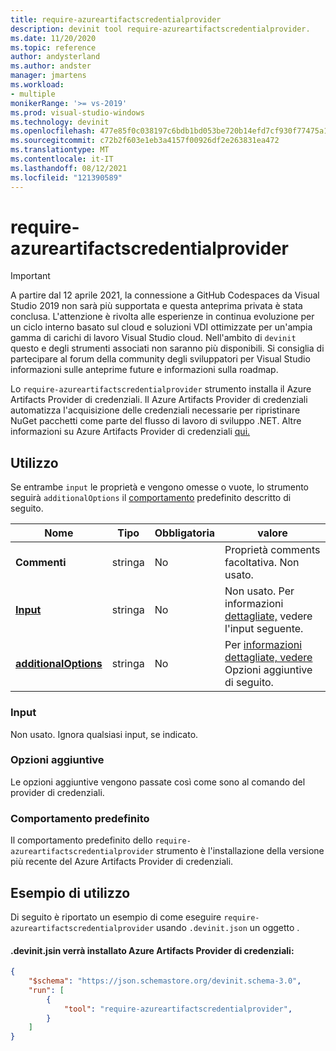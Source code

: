 ```yaml
---
title: require-azureartifactscredentialprovider
description: devinit tool require-azureartifactscredentialprovider.
ms.date: 11/20/2020
ms.topic: reference
author: andysterland
ms.author: andster
manager: jmartens
ms.workload:
- multiple
monikerRange: '>= vs-2019'
ms.prod: visual-studio-windows
ms.technology: devinit
ms.openlocfilehash: 477e85f0c038197c6bdb1bd053be720b14efd7cf930f77475a1ac05d8a11c84a
ms.sourcegitcommit: c72b2f603e1eb3a4157f00926df2e263831ea472
ms.translationtype: MT
ms.contentlocale: it-IT
ms.lasthandoff: 08/12/2021
ms.locfileid: "121390589"
---
```

# <a name="require-azureartifactscredentialprovider"></a>require-azureartifactscredentialprovider

> [!IMPORTANT]
> A partire dal 12 aprile 2021, la connessione a GitHub Codespaces da Visual Studio 2019 non sarà più supportata e questa anteprima privata è stata conclusa. L'attenzione è rivolta alle esperienze in continua evoluzione per un ciclo interno basato sul cloud e soluzioni VDI ottimizzate per un'ampia gamma di carichi di lavoro Visual Studio cloud. Nell'ambito di `devinit` questo e degli strumenti associati non saranno più disponibili. Si consiglia di partecipare al forum della community degli sviluppatori per Visual Studio informazioni sulle anteprime future e informazioni sulla roadmap.

Lo `require-azureartifactscredentialprovider` strumento installa il Azure Artifacts Provider di credenziali. Il Azure Artifacts Provider di credenziali automatizza l'acquisizione delle credenziali necessarie per ripristinare NuGet pacchetti come parte del flusso di lavoro di sviluppo .NET. Altre informazioni su Azure Artifacts Provider di credenziali [qui.](https://github.com/microsoft/artifacts-credprovider/blob/master/README.md)

## <a name="usage"></a>Utilizzo

Se entrambe `input` le proprietà e vengono omesse o vuote, lo strumento seguirà `additionalOptions` il [comportamento](#default-behavior) predefinito descritto di seguito.

| Nome                                             | Tipo   | Obbligatoria | valore                                                                                |
|--------------------------------------------------|--------|----------|--------------------------------------------------------------------------------------|
| **Commenti**                                     | stringa | No       | Proprietà comments facoltativa. Non usato.                                                |
| [**Input**](#input)                              | stringa | No       | Non usato. Per informazioni [dettagliate,](#input) vedere l'input seguente. |
| [**additionalOptions**](#additional-options)     | stringa | No       | Per [informazioni dettagliate, vedere](#additional-options) Opzioni aggiuntive di seguito.                     |

### <a name="input"></a>Input

Non usato. Ignora qualsiasi input, se indicato.

### <a name="additional-options"></a>Opzioni aggiuntive

Le opzioni aggiuntive vengono passate così come sono al comando del provider di credenziali.

### <a name="default-behavior"></a>Comportamento predefinito

Il comportamento predefinito dello `require-azureartifactscredentialprovider` strumento è l'installazione della versione più recente del Azure Artifacts Provider di credenziali.

## <a name="example-usage"></a>Esempio di utilizzo
Di seguito è riportato un esempio di come eseguire `require-azureartifactscredentialprovider` usando `.devinit.json` un oggetto .

#### <a name="devinitjson-that-will-install-azure-artifacts-credential-provider"></a>.devinit.jsin verrà installato Azure Artifacts Provider di credenziali:
```json
{
    "$schema": "https://json.schemastore.org/devinit.schema-3.0",
    "run": [
        {
            "tool": "require-azureartifactscredentialprovider",
        }
    ]
}
```
